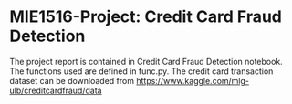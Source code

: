 # MIE1516-Project: Credit Card Fraud Detection
The project report is contained in Credit Card Fraud Detection notebook. The functions used are defined in func.py.
The credit card transaction dataset can be downloaded from https://www.kaggle.com/mlg-ulb/creditcardfraud/data
